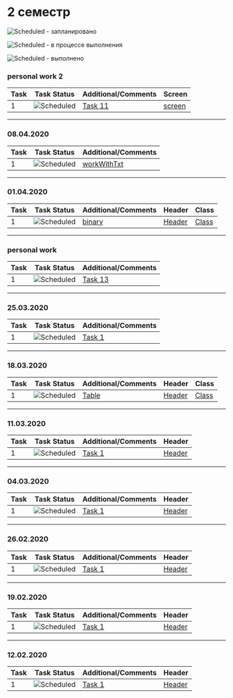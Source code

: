 # 2 семестр


![Scheduled](https://github.com/AnzhelikaKravchuk/.NET-Training.-Spring-2019/blob/master/Pictures/icons-target.png) - запланировано

![Scheduled](https://github.com/AnzhelikaKravchuk/.NET-Training.-Spring-2019/blob/master/Pictures/icons-inprogress.png) - в процессе выполнения

![Scheduled](https://github.com/AnzhelikaKravchuk/.NET-Training.-Spring-2019/blob/master/Pictures/icons-ok.png) - выполнено


### personal work 2 
| Task | Task Status | Additional/Comments | Screen |
| -------- | -------- | --------|  --------| 
| 1 | ![Scheduled](https://github.com/AnzhelikaKravchuk/.NET-Training.-Spring-2019/blob/master/Pictures/icons-ok.png)|[Task 11](https://github.com/abbsgng/PMShulzhykDzmitry/blob/master/1course2semester/personalWork2(Shulzhyk%20Dzmitry)/Source.cpp)|[screen](https://github.com/abbsgng/PMShulzhykDzmitry/blob/master/1course2semester/personalWork2(Shulzhyk%20Dzmitry)/Screen.jpg)

---

### 08.04.2020 
| Task | Task Status | Additional/Comments |
| -------- | -------- | --------|  
| 1 | ![Scheduled](https://github.com/AnzhelikaKravchuk/.NET-Training.-Spring-2019/blob/master/Pictures/icons-ok.png)|[workWithTxt](https://github.com/abbsgng/PMShulzhykDzmitry/blob/master/1course2semester/08.04.2020/arrayFromArrays.cpp)

---

### 01.04.2020 
| Task | Task Status | Additional/Comments | Header | Class |  
| -------- | -------- | --------|  --------|  --------|  
| 1 | ![Scheduled](https://github.com/AnzhelikaKravchuk/.NET-Training.-Spring-2019/blob/master/Pictures/icons-ok.png)|[binary](https://github.com/abbsgng/PMShulzhykDzmitri/blob/master/1course2semester/01.04.2020/Source.cpp)|[Header](https://github.com/abbsgng/PMShulzhykDzmitry/blob/master/1course2semester/01.04.2020/StringAndNumber.h)|[Class](https://github.com/abbsgng/PMShulzhykDzmitry/blob/master/1course2semester/01.04.2020/StringAndNumber.cpp)

---

### personal work
| Task | Task Status | Additional/Comments |
| -------- | -------- | --------|  
| 1 | ![Scheduled](https://github.com/AnzhelikaKravchuk/.NET-Training.-Spring-2019/blob/master/Pictures/icons-ok.png)|[Task 13](https://github.com/abbsgng/PMShulzhykDzmitry/blob/master/1course2semester/personal%20work(Shulzhyk%20Dzmitry)/Source.cpp)

---

### 25.03.2020 
| Task | Task Status | Additional/Comments |
| -------- | -------- | --------|  
| 1 | ![Scheduled](https://github.com/AnzhelikaKravchuk/.NET-Training.-Spring-2019/blob/master/Pictures/icons-ok.png)|[Task 1](https://github.com/abbsgng/PMShulzhykDzmitry/blob/master/1course2semester/25.03.2020/Source.cpp)

---

### 18.03.2020 
| Task | Task Status | Additional/Comments | Header | Class |  
| -------- | -------- | --------|  --------|  --------|  
| 1 | ![Scheduled](https://github.com/AnzhelikaKravchuk/.NET-Training.-Spring-2019/blob/master/Pictures/icons-ok.png)|[Table](https://github.com/abbsgng/PMShulzhykDzmitri/blob/master/1course2semester/18.03.2020/Source.cpp)|[Header](https://github.com/abbsgng/PMShulzhykDzmitry/blob/master/1course2semester/18.03.2020/table.h)|[Class](https://github.com/abbsgng/PMShulzhykDzmitry/blob/master/1course2semester/18.03.2020/Table.cpp)

---

### 11.03.2020 
| Task | Task Status | Additional/Comments | Header |
| -------- | -------- | --------|  --------| 
| 1 | ![Scheduled](https://github.com/AnzhelikaKravchuk/.NET-Training.-Spring-2019/blob/master/Pictures/icons-ok.png)|[Task 1](https://github.com/abbsgng/PMShulzhykDzmitri/blob/master/1course2semester/11.03.2020/Source.cpp)|[Header](https://github.com/abbsgng/PMShulzhykDzmitry/blob/master/1course2semester/11.03.2020/Array.h)

---


### 04.03.2020 
| Task | Task Status | Additional/Comments | Header |
| -------- | -------- | --------|  --------| 
| 1 | ![Scheduled](https://github.com/AnzhelikaKravchuk/.NET-Training.-Spring-2019/blob/master/Pictures/icons-ok.png)|[Task 1](https://github.com/abbsgng/PMShulzhykDzmitri/blob/master/1course2semester/03.03.2020/Source.cpp)|[Header](https://github.com/abbsgng/PMShulzhykDzmitry/blob/master/1course2semester/03.03.2020/Header.h)

---

### 26.02.2020 
| Task | Task Status | Additional/Comments | Header |
| -------- | -------- | --------|  --------| 
| 1 | ![Scheduled](https://github.com/AnzhelikaKravchuk/.NET-Training.-Spring-2019/blob/master/Pictures/icons-ok.png)|[Task 1](https://github.com/abbsgng/PMShulzhykDzmitri/blob/master/1course2semester/26.02.2020/Source.cpp)|[Header](https://github.com/abbsgng/PMShulzhykDzmitry/blob/master/1course2semester/26.02.2020/Header.h)

---

### 19.02.2020 
| Task | Task Status | Additional/Comments | Header |
| -------- | -------- | --------|  --------| 
| 1 | ![Scheduled](https://github.com/AnzhelikaKravchuk/.NET-Training.-Spring-2019/blob/master/Pictures/icons-ok.png)|[Task 1](https://github.com/abbsgng/PMShulzhykDzmitri/blob/master/1course2semester/19.02.2020/Source.cpp)|[Header](https://github.com/abbsgng/PMShulzhykDzmitry/blob/master/1course2semester/19.02.2020/Header.h)

---
### 12.02.2020 
| Task | Task Status | Additional/Comments | Header |
| -------- | -------- | --------|  --------| 
| 1 | ![Scheduled](https://github.com/AnzhelikaKravchuk/.NET-Training.-Spring-2019/blob/master/Pictures/icons-ok.png)|[Task 1](https://github.com/abbsgng/PMShulzhykDzmitri/blob/master/1course2semester/12.02.2020/Source.cpp)|[Header](https://github.com/abbsgng/PMShulzhykDzmitry/blob/master/1course2semester/12.02.2020/Header.h)
